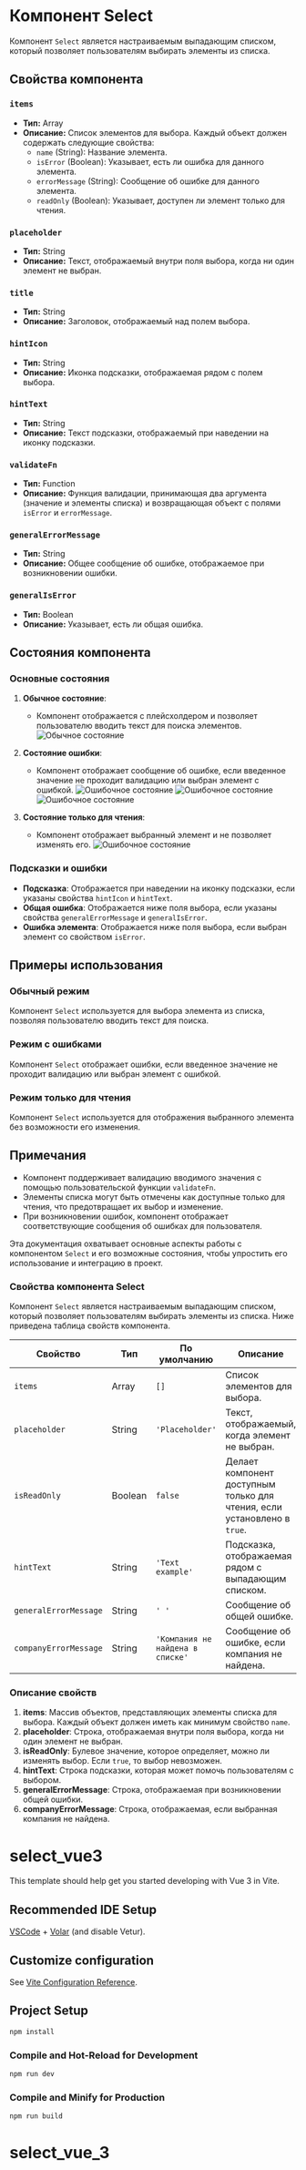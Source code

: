
# Компонент Select

Компонент `Select` является настраиваемым выпадающим списком, который позволяет пользователям выбирать элементы из списка. 

## Свойства компонента

### `items`
- **Тип:** Array
- **Описание:** Список элементов для выбора. Каждый объект должен содержать следующие свойства:
  - `name` (String): Название элемента.
  - `isError` (Boolean): Указывает, есть ли ошибка для данного элемента.
  - `errorMessage` (String): Сообщение об ошибке для данного элемента.
  - `readOnly` (Boolean): Указывает, доступен ли элемент только для чтения.

### `placeholder`
- **Тип:** String
- **Описание:** Текст, отображаемый внутри поля выбора, когда ни один элемент не выбран.

### `title`
- **Тип:** String
- **Описание:** Заголовок, отображаемый над полем выбора.

### `hintIcon`
- **Тип:** String
- **Описание:** Иконка подсказки, отображаемая рядом с полем выбора.

### `hintText`
- **Тип:** String
- **Описание:** Текст подсказки, отображаемый при наведении на иконку подсказки.

### `validateFn`
- **Тип:** Function
- **Описание:** Функция валидации, принимающая два аргумента (значение и элементы списка) и возвращающая объект с полями `isError` и `errorMessage`.

### `generalErrorMessage`
- **Тип:** String
- **Описание:** Общее сообщение об ошибке, отображаемое при возникновении ошибки.

### `generalIsError`
- **Тип:** Boolean
- **Описание:** Указывает, есть ли общая ошибка.

## Состояния компонента

### Основные состояния

1. **Обычное состояние**:
   - Компонент отображается с плейсхолдером и позволяет пользователю вводить текст для поиска элементов.
   ![Обычное состояние](./select_vue3/src/assets/img/normal_state.png)

2. **Состояние ошибки**:
   - Компонент отображает сообщение об ошибке, если введенное значение не проходит валидацию или выбран элемент с ошибкой.
   ![Ошибочное состояние](./select_vue3/src/assets/img/error_state.png)
   ![Ошибочное состояние](./select_vue3/src/assets/img/error_state1.png)
   ![Ошибочное состояние](./select_vue3/src/assets/img/error_state2.png)

3. **Состояние только для чтения**:
   - Компонент отображает выбранный элемент и не позволяет изменять его.
   ![Ошибочное состояние](./select_vue3/src/assets/img/read_only_state.png)

### Подсказки и ошибки

- **Подсказка**: Отображается при наведении на иконку подсказки, если указаны свойства `hintIcon` и `hintText`.
- **Общая ошибка**: Отображается ниже поля выбора, если указаны свойства `generalErrorMessage` и `generalIsError`.
- **Ошибка элемента**: Отображается ниже поля выбора, если выбран элемент со свойством `isError`.

## Примеры использования

### Обычный режим
Компонент `Select` используется для выбора элемента из списка, позволяя пользователю вводить текст для поиска.

### Режим с ошибками
Компонент `Select` отображает ошибки, если введенное значение не проходит валидацию или выбран элемент с ошибкой.

### Режим только для чтения
Компонент `Select` используется для отображения выбранного элемента без возможности его изменения.

## Примечания

- Компонент поддерживает валидацию вводимого значения с помощью пользовательской функции `validateFn`.
- Элементы списка могут быть отмечены как доступные только для чтения, что предотвращает их выбор и изменение.
- При возникновении ошибок, компонент отображает соответствующие сообщения об ошибках для пользователя.

Эта документация охватывает основные аспекты работы с компонентом `Select` и его возможные состояния, чтобы упростить его использование и интеграцию в проект.


### Свойства компонента Select

Компонент `Select` является настраиваемым выпадающим списком, который позволяет пользователям выбирать элементы из списка. Ниже приведена таблица свойств компонента.

| Свойство              | Тип     | По умолчанию                               | Описание                                                           |
|-----------------------|---------|--------------------------------------------|--------------------------------------------------------------------|
| `items`               | Array   | `[]`                                       | Список элементов для выбора.                                       |
| `placeholder`         | String  | `'Placeholder'`                         | Текст, отображаемый, когда элемент не выбран.                      |
| `isReadOnly`          | Boolean | `false`                                    | Делает компонент доступным только для чтения, если установлено в `true`. |
| `hintText`            | String  | `'Text example'`                                       | Подсказка, отображаемая рядом с выпадающим списком.                |
| `generalErrorMessage` | String  | `' '`   | Сообщение об общей ошибке.                                         |
| `companyErrorMessage` | String  | `'Компания не найдена в списке'`                     | Сообщение об ошибке, если компания не найдена.                     |

### Описание свойств

1. **items**: Массив объектов, представляющих элементы списка для выбора. Каждый объект должен иметь как минимум свойство `name`.
2. **placeholder**: Строка, отображаемая внутри поля выбора, когда ни один элемент не выбран.
3. **isReadOnly**: Булевое значение, которое определяет, можно ли изменять выбор. Если `true`, то выбор невозможен.
4. **hintText**: Строка подсказки, которая может помочь пользователям с выбором.
5. **generalErrorMessage**: Строка, отображаемая при возникновении общей ошибки.
6. **companyErrorMessage**: Строка, отображаемая, если выбранная компания не найдена.


# select_vue3

This template should help get you started developing with Vue 3 in Vite.

## Recommended IDE Setup

[VSCode](https://code.visualstudio.com/) + [Volar](https://marketplace.visualstudio.com/items?itemName=Vue.volar) (and disable Vetur).

## Customize configuration

See [Vite Configuration Reference](https://vitejs.dev/config/).

## Project Setup

```sh
npm install
```

### Compile and Hot-Reload for Development

```sh
npm run dev
```

### Compile and Minify for Production

```sh
npm run build
```
# select_vue_3
